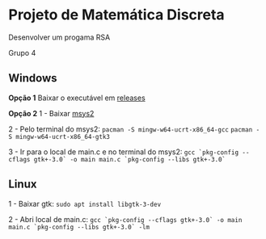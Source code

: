 # Projeto de Matemática Discreta

Desenvolver um progama RSA

Grupo 4

## Windows
**Opção 1**
Baixar o executável em [releases](https://github.com/Felipe-Aragao/RSA-MD/releases)

**Opção 2**
1 - Baixar [msys2](https://www.msys2.org/)

2 - Pelo terminal do msys2:
`pacman -S mingw-w64-ucrt-x86_64-gcc`
`pacman -S mingw-w64-ucrt-x86_64-gtk3`

3 - Ir para o local de main.c e no terminal do msys2:
``gcc `pkg-config --cflags gtk+-3.0` -o main main.c `pkg-config --libs gtk+-3.0` ``

## Linux

1 - Baixar gtk:
``sudo apt install libgtk-3-dev``

2 - Abri local de main.c:
``gcc `pkg-config --cflags gtk+-3.0` -o main main.c `pkg-config --libs gtk+-3.0` -lm``
